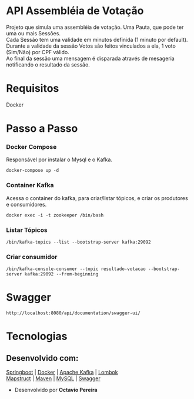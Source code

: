 
# API Assembléia de Votação

Projeto que simula uma assembléia de votação. Uma Pauta, que pode ter uma ou mais Sessões.</br>
Cada Sessão tem uma validade em minutos definida (1 minuto por default). </br>
Durante a validade da sessão Votos são feitos vinculados a ela, 1 voto (Sim/Não) por CPF válido. </br>
Ao final da sessão uma mensagem é disparada através de mesageria notificando o resultado da sessão.

# Requisitos
Docker

# Passo a Passo 

### Docker Compose
Responsável por instalar o Mysql e o Kafka.
```
docker-compose up -d
```

### Container Kafka
Acessa o container do kafka, para criar/listar tópicos, e criar os produtores e consumidores.
```
docker exec -i -t zookeeper /bin/bash
```

### Listar Tópicos
```
/bin/kafka-topics --list --bootstrap-server kafka:29092
```

### Criar consumidor
```
/bin/kafka-console-consumer --topic resultado-votacao --bootstrap-server kafka:29092 --from-beginning
```

# Swagger
```
http://localhost:8080/api/documentation/swagger-ui/
```

# Tecnologias

## Desenvolvido com:

[Springboot](https://spring.io/projects/spring-boot) | [Docker](https://www.docker.com/) | [Apache Kafka](https://kafka.apache.org/) | [Lombok](https://projectlombok.org/) </br>
[Mapstruct](https://mapstruct.org/) | [Maven](https://maven.apache.org/) | [MySQL](https://www.mysql.com/) | [Swagger](https://swagger.io/docs/)

* Desenvolvido por **Octavio Pereira**
